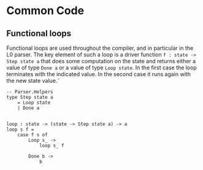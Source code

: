 # Common Code

## Functional loops

Functional loops are used throughout the compiler, and in
particular in the L0 parser.  The key element of
such a loop is a driver function
`f : state -> Step state a` that does some computation
on the state and returns either a value of type `Done a`
or a value of type `Loop state`.   In the first case
the loop terminates with the indicated value.  In the
second case it runs again with the new state value.˜

```
-- Parser.Helpers
type Step state a
    = Loop state
    | Done a


loop : state -> (state -> Step state a) -> a
loop s f =
    case f s of
        Loop s_ ->
            loop s_ f

        Done b ->
            b
```

